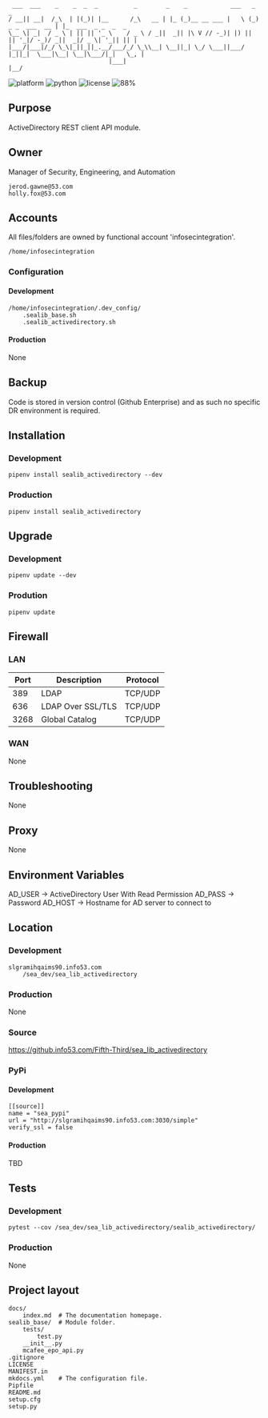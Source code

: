      ___  ___    _    _  _  _          _        _    _            ___   _                _                   
    / __|| __|  /_\  | |(_)| |__      /_\   __ | |_ (_)__ __ ___ |   \ (_) _ _  ___  __ | |_  ___  _ _  _  _ 
    \__ \| _|  / _ \ | || || '_ \    / _ \ / _||  _|| |\ V // -_)| |) || || '_|/ -_)/ _||  _|/ _ \| '_|| || |
    |___/|___|/_/ \_\|_||_||_.__/___/_/ \_\\__| \__||_| \_/ \___||___/ |_||_|  \___|\__| \__|\___/|_|   \_, |
                                |___|                                                                   |__/ 
                              
![platform](https://img.shields.io/badge/platform-Linux-blue.svg)
![python](https://img.shields.io/badge/python-3.7%2B-blue.svg)
![license](https://img.shields.io/badge/license-Proprietary-red.svg)
![88%](https://img.shields.io/badge/coverage-88%25-yellowgreen.svg)

## Purpose                                  
ActiveDirectory REST client API module.

## Owner
Manager of Security, Engineering, and Automation

    jerod.gawne@53.com
    holly.fox@53.com

## Accounts
All files/folders are owned by functional account 'infosecintegration'.

    /home/infosecintegration
    
### Configuration
#### Development
    /home/infosecintegration/.dev_config/
        .sealib_base.sh
        .sealib_activedirectory.sh

#### Production
None

## Backup
Code is stored in version control (Github Enterprise) and as such no specific DR environment is required.

## Installation
### Development
    pipenv install sealib_activedirectory --dev
    
### Production
    pipenv install sealib_activedirectory

## Upgrade
### Development
    pipenv update --dev
    
### Prodution
    pipenv update
    
## Firewall
### LAN
|Port|Description|Protocol|
|---|---|---|
|389|LDAP|TCP/UDP|
|636|LDAP Over SSL/TLS|TCP/UDP|
|3268|Global Catalog|TCP/UDP|

### WAN
None

## Troubleshooting
None

## Proxy
None

## Environment Variables
AD_USER -> ActiveDirectory User With Read Permission
AD_PASS -> Password
AD_HOST -> Hostname for AD server to connect to

## Location

### Development
    slgramihqaims90.info53.com
        /sea_dev/sea_lib_activedirectory
        
### Production
None

### Source
https://github.info53.com/Fifth-Third/sea_lib_activedirectory

### PyPi
#### Development
    [[source]]
    name = "sea_pypi"
    url = "http://slgramihqaims90.info53.com:3030/simple"
    verify_ssl = false

#### Production
TBD

## Tests
### Development
    pytest --cov /sea_dev/sea_lib_activedirectory/sealib_activedirectory/

### Production
None

## Project layout
    docs/
        index.md  # The documentation homepage.
    sealib_base/  # Module folder.
        tests/
            test.py
        __init__.py
        mcafee_epo_api.py
    .gitignore
    LICENSE
    MANIFEST.in
    mkdocs.yml    # The configuration file.
    Pipfile
    README.md
    setup.cfg
    setup.py
